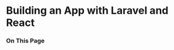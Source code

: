 # Building an App with Laravel and React

<div class="otp" id="no-index">

### On This Page


</div>